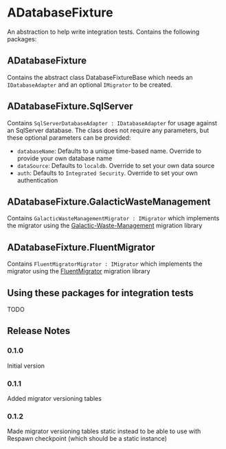 # ADatabaseFixture
An abstraction to help write integration tests. Contains the following packages:

## ADatabaseFixture
Contains the abstract class DatabaseFixtureBase which needs an `IDatabaseAdapter` and an optional `IMigrator` to be created.

## ADatabaseFixture.SqlServer
Contains `SqlServerDatabaseAdapter : IDatabaseAdapter` for usage against an SqlServer database. The class does not require any parameters, but these optional parameters can be provided:
- `databaseName`: Defaults to a unique time-based name. Override to provide your own database name
- `dataSource`: Defaults to `localdb`. Override to set your own data source
- `auth`: Defaults to `Integrated Security`. Override to set your own authentication

## ADatabaseFixture.GalacticWasteManagement
Contains `GalacticWasteManagementMigrator : IMigrator` which implements the migrator using the [Galactic-Waste-Management](https://github.com/mattiasnordqvist/Galactic-Waste-Management) migration library

## ADatabaseFixture.FluentMigrator
Contains `FluentMigratorMigrator : IMigrator` which implements the migrator using the [FluentMigrator](https://fluentmigrator.github.io/) migration library

## Using these packages for integration tests
TODO


## Release Notes

### 0.1.0
Initial version

### 0.1.1
Added migrator versioning tables

### 0.1.2
Made migrator versioning tables static instead to be able to use with Respawn checkpoint (which should be a static instance)